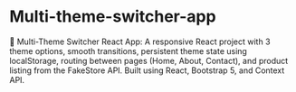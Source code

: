 # Multi-theme-switcher-app
🎨 Multi-Theme Switcher React App: A responsive React project with 3 theme options, smooth transitions, persistent theme state using localStorage, routing between pages (Home, About, Contact), and product listing from the FakeStore API. Built using React, Bootstrap 5, and Context API.
